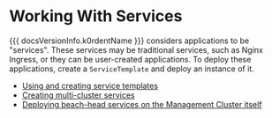 # Working With Services

{{{ docsVersionInfo.k0rdentName }}} considers applications to be "services".  These services may be traditional services, such
as Nginx Ingress, or they can be user-created applications. To deploy these applications, create a 
`ServiceTemplate` and deploy an instance of it.

- [Using and creating service templates](admin-service-templates.md)
- [Creating multi-cluster services](admin-create-multiclusterservice.md)
- [Deploying beach-head services on the Management Cluster itself](admin-deploy-services-mgmt-cluster.md)
